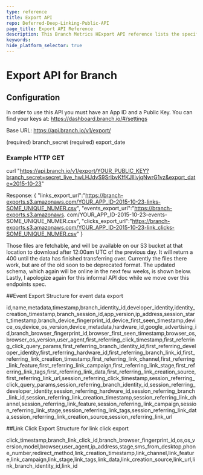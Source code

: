 ```yaml
---
type: reference
title: Export API
repo: Deferred-Deep-Linking-Public-API
page_title: Export API Reference
description: This Branch Metrics HExport API reference lists the specifications for pulling data from Branch via API.
keywords:  
hide_platform_selector: true
---
```

# Export API for Branch

## Configuration
In order to use this API you must have an App ID and a Public Key.  You can find your keys at: https://dashboard.branch.io/#/settings

Base URL:
https://api.branch.io/v1/export/<branch key>

(required) branch_secret
(required) export_date <format YYYY-MM-DD>

### Example HTTP GET
curl "https://api.branch.io/v1/export/YOUR_PUBLIC_KEY?branch_secret=secret_live_hwLHJdvS9SrIbvKffKJlIivjqNwrG1vz&export_date=2015-10-23"

Response:
{
"links_export_url":"https://branch-exports.s3.amazonaws.com/YOUR_APP_ID-2015-10-23-links-SOME_UNIQUE_NUMER.csv",
"events_export_url":"https://branch-exports.s3.amazonaws.
com/YOUR_APP_ID-2015-10-23-events-SOME_UNIQUE_NUMER.csv",
"clicks_export_url":"https://branch-exports.s3.amazonaws.com/YOUR_APP_ID-2015-10-23-link_clicks-SOME_UNIQUE_NUMER.csv"
}

Those files are fetchable, and will be available on our S3 bucket at that location to download after 12:00am UTC of the previous day. It will return a 400 until the data has finished transferring over. Currently the files there work, but are of the old soon to be deprecated format. The updated schema, which again will be online in the next few weeks, is shown below. Lastly, I apologize again for this informal API doc while we move over this endpoints spec.


##Event Export
Structure for event data export

id,name,metadata,timestamp,branch_identity_id,developer_identity,identity_creation_timestamp,branch_session_id,app_version,ip_address,session_start_timestamp,branch_device_fingerprint_id,device_first_seen_timestamp,device_os,device_os_version,device_metadata,hardware_id,google_advertising_id,branch_browser_fingerprint_id,browser_first_seen_timestamp,browser_os,browser_os_version,user_agent,first_referring_click_timestamp,first_referring_click_query_params,first_referring_branch_identity_id,first_referring_developer_identity,first_referring_hardware_id,first_referring_branch_link_id,first_referring_link_creation_timestamp,first_referring_link_channel,first_referring_link_feature,first_referring_link_campaign,first_referring_link_stage,first_referring_link_tags,first_referring_link_data,first_referring_link_creation_source,first_referring_link_url,session_referring_click_timestamp,session_referring_click_query_params,session_referring_branch_identity_id,session_referring_developer_identity,session_referring_hardware_id,session_referring_branch_link_id,session_referring_link_creation_timestamp,session_referring_link_channel,session_referring_link_feature,session_referring_link_campaign,session_referring_link_stage,session_referring_link_tags,session_referring_link_data,session_referring_link_creation_source,session_referring_link_url


##Link Click Export
Structure for link click export

click_timestamp,branch_link_click_id,branch_browser_fingerprint_id,os,os_version,model,browser,user_agent,ip_address,stage,sms_from_desktop,phone_number,redirect_method,link_creation_timestamp,link_channel,link_feature,link_campaign,link_stage,link_tags,link_data,link_creation_source,link_url,link_branch_identity_id,link_id